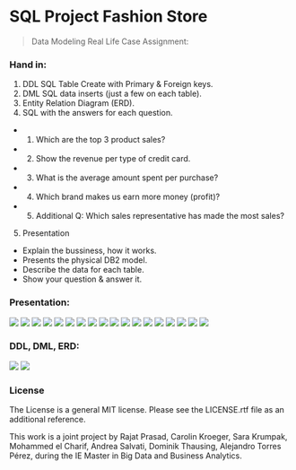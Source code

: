 # SQL Project Fashion Store

> Data Modeling Real Life Case Assignment:

### Hand in:

1. DDL SQL Table Create with Primary & Foreign keys.
2. DML SQL data inserts (just a few on each table).
3. Entity Relation Diagram (ERD).
4. SQL with the answers for each question.
  - 1) Which are the top 3 product sales?
  - 2) Show the revenue per type of credit card.
  - 3) What is the average amount spent per purchase?
  - 4) Which brand makes us earn more money (profit)?
  - 5) Additional Q: Which sales representative has made the most sales?
5. Presentation
  - Explain the bussiness, how it works.
  - Presents the physical DB2 model.
  - Describe the data for each table.
  - Show your question & answer it.

### Presentation: 

<img src="https://github.com/CaroKr000/SQL_Project-Fashion_Store/blob/master/SQL_Slides/1.0.png?raw=true" width=fill>

<img src="https://github.com/CaroKr000/SQL_Project-Fashion_Store/blob/master/SQL_Slides/2.0.png?raw=true" width=fill>

<img src="https://github.com/CaroKr000/SQL_Project-Fashion_Store/blob/master/SQL_Slides/3.0.png?raw=true" width=fill>

<img src="https://github.com/CaroKr000/SQL_Project-Fashion_Store/blob/master/SQL_Slides/4.0.png?raw=true" width=fill>

<img src="https://github.com/CaroKr000/SQL_Project-Fashion_Store/blob/master/SQL_Slides/5.0.png?raw=true" width=fill>

<img src="https://github.com/CaroKr000/SQL_Project-Fashion_Store/blob/master/SQL_Slides/6.0.png?raw=true" width=fill>

<img src="https://github.com/CaroKr000/SQL_Project-Fashion_Store/blob/master/SQL_Slides/7.0.png?raw=true" width=fill>

<img src="https://github.com/CaroKr000/SQL_Project-Fashion_Store/blob/master/SQL_Slides/8.0.png?raw=true" width=fill>

<img src="https://github.com/CaroKr000/SQL_Project-Fashion_Store/blob/master/SQL_Slides/9.0.png?raw=true" width=fill>

<img src="https://github.com/CaroKr000/SQL_Project-Fashion_Store/blob/master/SQL_Slides/10.0.png?raw=true" width=fill>

<img src="https://github.com/CaroKr000/SQL_Project-Fashion_Store/blob/master/SQL_Slides/11.0.png?raw=true" width=fill>

<img src="https://github.com/CaroKr000/SQL_Project-Fashion_Store/blob/master/SQL_Slides/12.0.png?raw=true" width=fill>

<img src="https://github.com/CaroKr000/SQL_Project-Fashion_Store/blob/master/SQL_Slides/13.0.png?raw=true" width=fill>

<img src="https://github.com/CaroKr000/SQL_Project-Fashion_Store/blob/master/SQL_Slides/14.0.png?raw=true" width=fill>

<img src="https://github.com/CaroKr000/SQL_Project-Fashion_Store/blob/master/SQL_Slides/15.0.png?raw=true" width=fill>

<img src="https://github.com/CaroKr000/SQL_Project-Fashion_Store/blob/master/SQL_Slides/16.0.png?raw=true" width=fill>

<img src="https://github.com/CaroKr000/SQL_Project-Fashion_Store/blob/master/SQL_Slides/17.0.png?raw=true" width=fill>

<img src="https://github.com/CaroKr000/SQL_Project-Fashion_Store/blob/master/SQL_Slides/18.0.png?raw=true" width=fill>

### DDL, DML, ERD:

<img src="https://github.com/CaroKr000/SQL_Project-Fashion_Store/blob/master/SQL_Pictures/SQL_1.png?raw=true" width=fill>
<img src="https://github.com/CaroKr000/SQL_Project-Fashion_Store/blob/master/SQL_Pictures/SQL_2.png?raw=true" width=fill>


### License
The License is a general MIT license. Please see the LICENSE.rtf file as an additional reference.

This work is a joint project by Rajat Prasad, Carolin Kroeger, Sara Krumpak, Mohammed el Charif, Andrea Salvati, Dominik Thausing, Alejandro Torres Pérez, during the IE Master in Big Data and Business Analytics.
